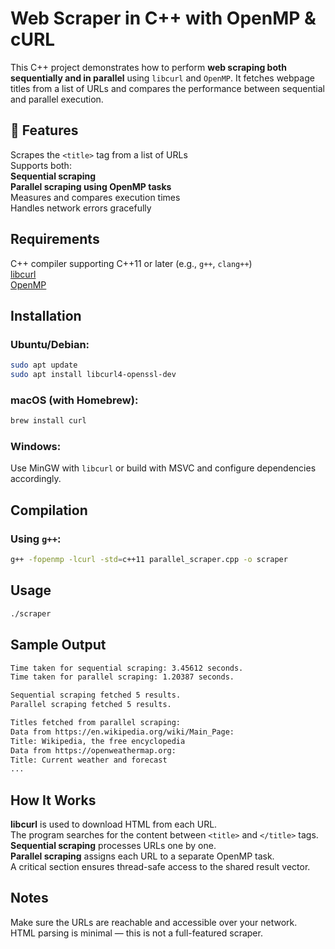 # Web Scraper in C++ with OpenMP & cURL
This C++ project demonstrates how to perform **web scraping both sequentially and in parallel** using `libcurl` and `OpenMP`. It fetches webpage titles from a list of URLs and compares the performance between sequential and parallel execution.

## 🚀 Features
  Scrapes the `<title>` tag from a list of URLs  
  Supports both:  
    **Sequential scraping**  
    **Parallel scraping using OpenMP tasks**  
  Measures and compares execution times  
  Handles network errors gracefully  

## Requirements
  C++ compiler supporting C++11 or later (e.g., `g++`, `clang++`)  
  [libcurl](https://curl.se/libcurl/)  
  [OpenMP](https://www.openmp.org/)  

## Installation

### Ubuntu/Debian:
  ```bash
  sudo apt update
  sudo apt install libcurl4-openssl-dev
  ```
### macOS (with Homebrew):
  ```bash
  brew install curl
  ```
### Windows:
  Use MinGW with `libcurl` or build with MSVC and configure dependencies accordingly.

## Compilation

### Using `g++`:
  ```bash
  g++ -fopenmp -lcurl -std=c++11 parallel_scraper.cpp -o scraper
  ```

## Usage
  ```bash
  ./scraper
  ```

## Sample Output
  ```bash
  Time taken for sequential scraping: 3.45612 seconds.
  Time taken for parallel scraping: 1.20387 seconds.
  
  Sequential scraping fetched 5 results.
  Parallel scraping fetched 5 results.
  
  Titles fetched from parallel scraping:
  Data from https://en.wikipedia.org/wiki/Main_Page:
  Title: Wikipedia, the free encyclopedia
  Data from https://openweathermap.org:
  Title: Сurrent weather and forecast
  ...
  ```

## How It Works
 **libcurl** is used to download HTML from each URL.  
The program searches for the content between `<title>` and `</title>` tags.  
**Sequential scraping** processes URLs one by one.  
**Parallel scraping** assigns each URL to a separate OpenMP task.  
A critical section ensures thread-safe access to the shared result vector.   

## Notes
Make sure the URLs are reachable and accessible over your network.  
HTML parsing is minimal — this is not a full-featured scraper.  
